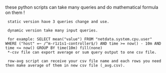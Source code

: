 these python scripts can take many queries and do mathematical formula on them !

     static version have 3 queries change and use.
     
     dynamic version take many input queries. 
     
     for example: SELECT mean("value") FROM "netdata.system.cpu.user" WHERE ("host" =~ /^m-r1z1s1-controller$/) AND time >= now() - 10m AND time <= now() GROUP BY time(10m) fill(none)
     *-csv file can export average or sum query output to one csv file.
     
     row-avg script can receive your csv file name and each rows you need then make average of them in new csv file (_avg.csv).

